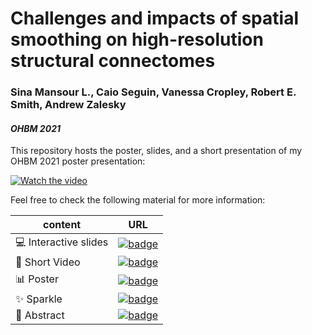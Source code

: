 # Challenges and impacts of spatial smoothing on high-resolution structural connectomes

### Sina Mansour L., Caio Seguin, Vanessa Cropley, Robert E. Smith, Andrew Zalesky

#### *OHBM 2021*

This repository hosts the poster, slides, and a short presentation of my OHBM 2021 poster presentation:

[![Watch the video](https://sina-mansour.github.io/OHBM_2021_presentation/poster.jpg)](https://youtu.be/cQiOAMskj3c)


Feel free to check the following material for more information:

| content | URL |
| ------- | --- |
| 💻 Interactive slides | [![badge](https://img.shields.io/static/v1?label=made%20with&message=Inkscape%20&%20Sozi&color=orange&style=for-the-badge&logo=inkscape)](https://sina-mansour.github.io/OHBM_2021_presentation/) |
| 🎥 Short Video | [![badge](https://img.shields.io/static/v1?label=available%20on&message=Youtube&color=red&style=for-the-badge&logo=youtube)](https://youtu.be/cQiOAMskj3c) |
| 📊 Poster | [![badge](https://img.shields.io/static/v1?label=download&message=PDF&color=e60bbe&style=for-the-badge&logo=adobeacrobatreader)](https://sina-mansour.github.io/OHBM_2021_presentation/poster.pdf) |
| ✨ Sparkle | [![badge](https://img.shields.io/static/v1?label=sparkle&message=Poster2045&color=18aff5&style=for-the-badge&logo=startrek)](https://ohbm.sparkle.space/in/poster2045) |
| 📜 Abstract | [![badge](https://img.shields.io/static/v1?label=available&message=Online&color=eaf518&style=for-the-badge&logo=pagekit)](https://ww4.aievolution.com/hbm2101/index.cfm?do=abs.viewAbs&src=ext&abs=1937) |

